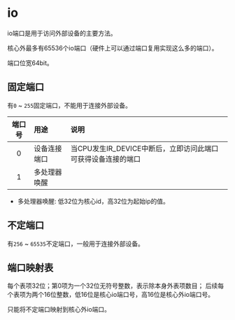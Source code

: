 # io

io端口是用于访问外部设备的主要方法。

核心外最多有65536个io端口（硬件上可以通过端口复用实现这么多的端口）。

端口位宽64bit。

## 固定端口

有`0` ~ `255`固定端口，不能用于连接外部设备。

端口号|用途|说明
:-:|:-|:-
0   |设备连接端口   |当CPU发生IR_DEVICE中断后，立即访问此端口可获得设备连接的端口
1   |多处理器唤醒   |

* 多处理器唤醒: 低32位为核心id，高32位为起始ip的值。

## 不定端口

有`256` ~ `65535`不定端口，一般用于连接外部设备。

## 端口映射表

每个表项32位；第0项为一个32位无符号整数，表示除本身外表项数目；
后续每个表项为两个16位整数，低16位是核心io端口号，高16位是核心外io端口号。

只能将不定端口映射到核心外io端口。
